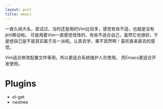 ```yaml
---
layout: post
title: emacs
---
```


一直久闻大名，尝试过，当时还是用的Vim比较多，感觉有些不适，也就是没有jkhl移动啦。
可是用着Vim一直感觉怪怪的，有些不适合自己，虽然它也很好。于是想自己是不是其实属于另一派呢。认真去学，果不其然啊！喜欢直来直去的感觉。

Vim适合修改配置文件等用，所以更适合系统维护人员使用。
而Emacs更适合开发使用。

# Plugins

* el-get
* neotree
